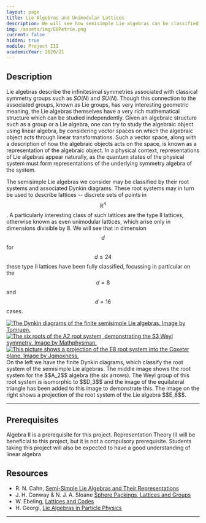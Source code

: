 ```yaml
---
layout: page
title: Lie Algebras and Unimodular Lattices
description: We will see how semisimple Lie algebras can be classified according to their root systems, and how these root systems may be used to construct certain interesting lattices.
img: /assets/img/E8Petrie.png
current: false
hidden: true
module: Project III
academicYear: 2020/21
---
```

Description
-----------
Lie algebras describe the infinitesimal symmetries associated with classical symmetry groups such as $SO(N)$ and $SU(N)$. Though this connection to the associated groups, known as Lie groups, has very interesting geometric meaning, the Lie algebras themselves have a very rich mathematical structure which can be studied independently. Given an algebraic structure such as a group or a Lie algebra, one can try to study the algebraic object using linear algebra, by considering vector spaces on which the algebraic object acts through linear transformations. Such a vector space, along with a description of how the algebraic objects acts on the space, is known as a representation of the algebraic object. In a physical context, representations of Lie algebras appear naturally, as the quantum states of the physical system must form representations of the underlying symmetry algebra of the system.

The semisimple Lie algebras we consider may be classified by their root systems and associated Dynkin diagrams. These root systems may in turn be used to describe lattices -- discrete sets of points in $$\mathbb{R}^n$$. A particularly interesting class of such lattices are the type II lattices, otherwise known as even unimodular lattices, which arise only in dimensions divisible by 8. We will see that in dimension $$d$$ for $$d \le 24$$ these type II lattices have been fully classified, focussing in particular on the $$d=8$$ and $$d=16$$ cases. 

<div class="img_row">
	 <a title="Finite Dynkin diagrams." href="https://commons.wikimedia.org/wiki/File:Finite_Dynkin_diagrams.svg"><img class="col one left" alt="The Dynkin diagrams of the finite semisimple Lie algebras. Image by Tomruen." src="https://upload.wikimedia.org/wikipedia/commons/0/0c/Finite_Dynkin_diagrams.svg"></a>
	<a title="The A2 root system, showing the Weyl symmetry." href="https://commons.wikimedia.org/wiki/File:A2_Weyl_group_(revised).png"><img class="col one left" alt="The six roots of the A2 root system, demonstrating the S3 Weyl symmetry. Image by Mathphysman." src="https://upload.wikimedia.org/wikipedia/commons/a/a0/A2_Weyl_group_%28revised%29.png"></a>
	<a title="The E8 root system." href="https://commons.wikimedia.org/wiki/File:E8Petrie.svg"><img class="col one left" alt="This picture shows a projection of the E8 root system into the Coxeter plane. Image by Jgmoxness." src="https://upload.wikimedia.org/wikipedia/commons/thumb/1/14/E8Petrie.svg/512px-E8Petrie.svg.png"></a>
</div>
<div class="col three caption" markdown="span">
    On the left we have the finite Dynkin diagrams, which classify the root system of the semisimple Lie algebras. The middle image shows the root system for the $$A_2$$ algebra (the six arrows). The Weyl group of this root system is isomorphic to $$D_3$$ and the image of the equilateral triangle has been added to this image to demonstrate this. The image on the right shows a projection of the root system of the Lie algebra $$E_8$$.
</div>

***

 
Prerequisites
-------------

Algebra II is a prerequisite for this project. Representation Theory III will be beneficial to this project, but it is not a compulsory prerequisite. Students taking this project will also be expected to have a good understanding of linear algebra

Resources
----------
* R. N. Cahn, [Semi-Simple Lie Algebras and Their Representations]
* J. H. Conway &amp; N. J. A. Sloane [Sphere Packings, Lattices and Groups]
* W. Ebeling, [Lattices and Codes]
* H. Georgi, [Lie Algebras in Particle Physics]

***

[Lie Algebras in Particle Physics]:https://library.dur.ac.uk/search/?searchtype=Y&searcharg=lie+algebras+georgi&searchscope=1&submit.x=0&submit.y=0&submit=Search
[Lattices and Codes]:https://library.dur.ac.uk/search/?searchtype=Y&searcharg=hirzebruch+lattices&searchscope=1&submit.x=0&submit.y=0&submit=Search
[linear codes]:https://en.wikipedia.org/wiki/Linear_code
[modular forms]:http://mathworld.wolfram.com/ModularForm.html
[moonshine]:https://www.quantamagazine.org/mathematicians-chase-moonshine-string-theory-connections-20150312/
[cheng interview]:https://www.quantamagazine.org/moonshine-master-toys-with-string-theory-20160804/
[string theory]:http://whystringtheory.com
[Semi-Simple Lie Algebras and Their Representations]:http://phyweb.lbl.gov/%7Erncahn/www/liealgebras/texall.pdf
[A Course In Arithmetic - Part II]:http://library.dur.ac.uk/search/?searchtype=Y&searcharg=j+p+serre+arithmetic&searchscope=1&submit.x=0&submit.y=0&submit=Search
[Conformal Field Theory]:http://library.dur.ac.uk/search~S1/?searchtype=Y&searcharg=di+francesco+conformal&searchscope=1&sortdropdown=-&SORT=DZ&extended=1&SUBMIT=Search&searchlimits=&searchorigarg=Ydi+francesco
[Sphere Packings, Lattices and Groups]:http://library.dur.ac.uk/search~S1?/Yconway+sphere+packings&searchscope=1&SORT=D/Yconway+sphere+packings&searchscope=1&SORT=D&SUBKEY=conway+sphere+packings/1%2C2%2C2%2CE/frameset&FF=Yconway+sphere+packings&searchscope=1&SORT=D&2%2C2%2C
[LieTheory]:http://library.dur.ac.uk/search~S1?/Yprinceton+companion+mathematics&searchscope=1&SORT=D/Yprinceton+companion+mathematics&searchscope=1&SORT=D&SUBKEY=princeton+companion+mathematics/1%2C4%2C4%2CE/frameset&FF=Yprinceton+companion+mathematics&searchscope=1&SORT=D&3%2C3%2C
[MoonshineBeyondMonster]:http://library.dur.ac.uk/search~S1?/YMoonshine+beyond+the+monster+gannon&SORT=D/YMoonshine+beyond+the+monster+gannon&SORT=D&SUBKEY=Moonshine+beyond+the+monster+gannon/1%2C2%2C2%2CE/frameset&FF=YMoonshine+beyond+the+monster+gannon&SORT=D&2%2C2%2C
[BrandonBlog]:http://www.brandonrayhaun.com/2015/07/19/moonshine-theory-i-symmetry-numbers-and-the-monster/
